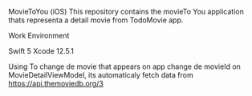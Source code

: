 MovieToYou (iOS)
This repository contains the movieTo You application thats representa a detail movie from TodoMovie app.

Work Environment

Swift 5
Xcode 12.5.1

Using
To change de movie that appears on app change de movieId on MovieDetailViewModel, its automaticaly fetch data from https://api.themoviedb.org/3

